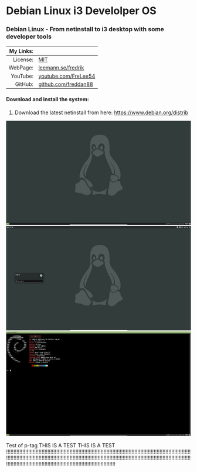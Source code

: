 # Debian Linux i3 Develolper OS

### Debian Linux - From netinstall to i3 desktop with some developer tools

| My Links: |                                                               |
| --------: | ------------------------------------------------------------- |
|  License: | [MIT](https://choosealicense.com/licenses/mit/)               |
|  WebPage: | [leemann.se/fredrik](http://www.leemann.se/fredrik)           |
|  YouTube: | [youtube.com/FreLee54](https://www.youtube.com/user/FreLee54) |
|   GitHub: | [github.com/freddan88](https://github.com/freddan88)          |

#### Download and install the system:

1. Download the latest netinstall from here: https://www.debian.org/distrib

![Result.1col](https://github.com/freddan88/debian-linux-i3-develolper/raw/master/images/03.jpg)
![Lightdm.1col](https://github.com/freddan88/debian-linux-i3-develolper/raw/master/images/04.jpg)
![Neofetch.2col](https://github.com/freddan88/debian-linux-i3-develolper/raw/master/images/02.jpg)

Test of p-tag THIS IS A TEST THIS IS A TEST !!!!!!!!!!!!!!!!!!!!!!!!!!!!!!!!!!!!!!!!!!!!!!!!!!!!!!!!!!!!!!!!!!!!!!!!!!!!!!!!!!!!!!!!!!!!!!!!!!!!!!!!!!!!!!!!!!!!!!!!!!!!!!!!!!!!!!!!!!!!!!!!!!!!!!!!!!!!!!!!!!!!!!!!!!!!!!!!!!!!!!!!!!!!!!!!!!!!!!!!!!!!!!!!!!!!!!!!!!!!!!!!!!!!!!!!!!!!!!!!!!!!!!!!!!!!!!!!!!!!!!!!!!!!!!!!!!!!!!!!!!!!!!!!!!!!!!!!!!!!!!!!!!!!!!!!!!!!!!!!!!!!

